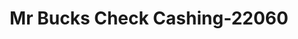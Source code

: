 ---
f_zip-code: 48198
f_state-code: MI
title: Mr Bucks Check Cashing-22060
f_phone: 734-547-8242
f_city-only: Ypsilanti
f_address: 1024 Ecorse Road Ypsilanti
f_location-unique-id: '22060'
slug: mr-bucks-check-cashing-22060
updated-on: '2024-05-30T13:46:58.046Z'
created-on: '2024-05-30T13:36:59.803Z'
published-on: '2024-05-30T13:54:32.469Z'
f_city-state: cms/city/ypsilanti-mi.md
f_company: cms/company/mr-bucks-check-cashing.md
f_state: cms/state/michigan.md
layout: '[payday-loan].html'
tags: payday-loan
---